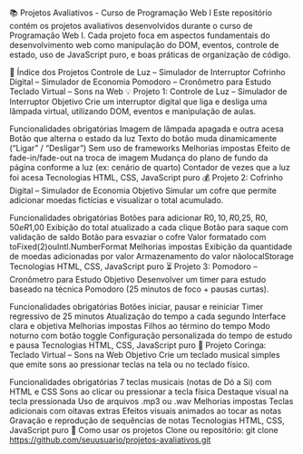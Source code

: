  📚 Projetos Avaliativos - Curso de Programação Web I
Este repositório contém os projetos avaliativos desenvolvidos durante o curso de Programação Web I.
Cada projeto foca em aspectos fundamentais do desenvolvimento web como manipulação do DOM, eventos, controle de estado, uso de JavaScript puro, e boas práticas de organização de código.

📌 Índice dos Projetos
Controle de Luz – Simulador de Interruptor
Cofrinho Digital – Simulador de Economia
Pomodoro – Cronômetro para Estudo
Teclado Virtual – Sons na Web
💡 Projeto 1: Controle de Luz – Simulador de Interruptor
Objetivo
Crie um interruptor digital que liga e desliga uma lâmpada virtual, utilizando DOM, eventos e manipulação de aulas.

Funcionalidades obrigatórias
Imagem de lâmpada apagada e outra acesa
Botão que alterna o estado da luz
Texto do botão muda dinamicamente (“Ligar” / “Desligar”)
Sem uso de frameworks
Melhorias impostas
Efeito de fade-in/fade-out na troca de imagem
Mudança do plano de fundo da página conforme a luz (ex: cenário de quarto)
Contador de vezes que a luz foi acesa
Tecnologias
HTML, CSS, JavaScript puro
💰 Projeto 2: Cofrinho Digital – Simulador de Economia
Objetivo
Simular um cofre que permite adicionar moedas fictícias e visualizar o total acumulado.

Funcionalidades obrigatórias
Botões para adicionar R$0,10, R$0,25, R$0,50 e R$1,00
Exibição do total atualizado a cada clique
Botão para saque com validação de saldo
Botão para esvaziar o cofre
Valor formatado com toFixed(2)ouIntl.NumberFormat
Melhorias impostas
Exibição da quantidade de moedas adicionadas por valor
Armazenamento do valor nãolocalStorage
Tecnologias
HTML, CSS, JavaScript puro
⏳ Projeto 3: Pomodoro – Cronômetro para Estudo
Objetivo
Desenvolver um timer para estudo baseado na técnica Pomodoro (25 minutos de foco + pausas curtas).

Funcionalidades obrigatórias
Botões iniciar, pausar e reiniciar
Timer regressivo de 25 minutos
Atualização do tempo a cada segundo
Interface clara e objetiva
Melhorias impostas
Filhos ao término do tempo
Modo noturno com botão toggle
Configuração personalizada do tempo de estudo e pausa
Tecnologias
HTML, CSS, JavaScript puro
🎹 Projeto Coringa: Teclado Virtual – Sons na Web
Objetivo
Crie um teclado musical simples que emite sons ao pressionar teclas na tela ou no teclado físico.

Funcionalidades obrigatórias
7 teclas musicais (notas de Dó a Si) com HTML e CSS
Sons ao clicar ou pressionar a tecla física
Destaque visual na tecla pressionada
Uso de arquivos .mp3 ou .wav
Melhorias impostas
Teclas adicionais com oitavas extras
Efeitos visuais animados ao tocar as notas
Gravação e reprodução de sequências de notas
Tecnologias
HTML, CSS, JavaScript puro
📂 Como usar os projetos
Clone ou repositório:
git clone https://github.com/seuusuario/projetos-avaliativos.git
